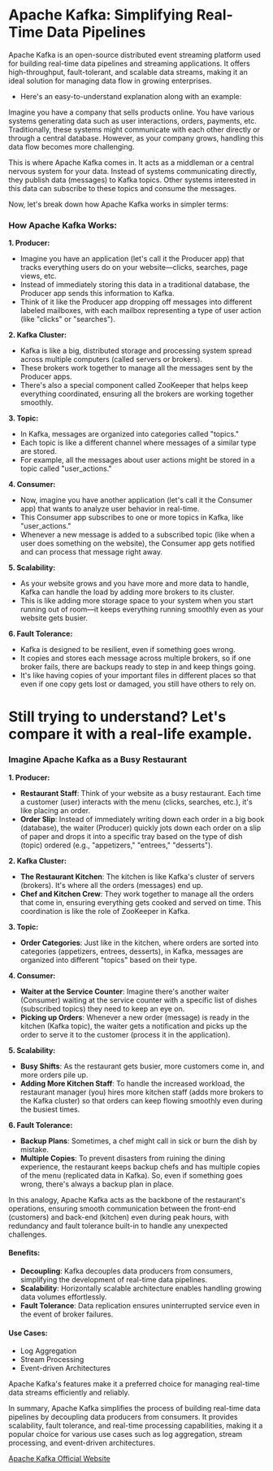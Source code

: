 # Apache Kafka: Simplifying Real-Time Data Pipelines

Apache Kafka is an open-source distributed event streaming platform used for building real-time data pipelines and streaming applications. It offers high-throughput, fault-tolerant, and scalable data streams, making it an ideal solution for managing data flow in growing enterprises. 

- Here's an easy-to-understand explanation along with an example:

Imagine you have a company that sells products online. You have various systems generating data such as user interactions, orders, payments, etc. Traditionally, these systems might communicate with each other directly or through a central database. However, as your company grows, handling this data flow becomes more challenging.

This is where Apache Kafka comes in. It acts as a middleman or a central nervous system for your data. Instead of systems communicating directly, they publish data (messages) to Kafka topics. Other systems interested in this data can subscribe to these topics and consume the messages.

Now, let's break down how Apache Kafka works in simpler terms:

### How Apache Kafka Works:

**1. Producer:**
   - Imagine you have an application (let's call it the Producer app) that tracks everything users do on your website—clicks, searches, page views, etc.
   - Instead of immediately storing this data in a traditional database, the Producer app sends this information to Kafka.
   - Think of it like the Producer app dropping off messages into different labeled mailboxes, with each mailbox representing a type of user action (like "clicks" or "searches").

**2. Kafka Cluster:**
   - Kafka is like a big, distributed storage and processing system spread across multiple computers (called servers or brokers).
   - These brokers work together to manage all the messages sent by the Producer apps.
   - There's also a special component called ZooKeeper that helps keep everything coordinated, ensuring all the brokers are working together smoothly.

**3. Topic:**
   - In Kafka, messages are organized into categories called "topics."
   - Each topic is like a different channel where messages of a similar type are stored.
   - For example, all the messages about user actions might be stored in a topic called "user_actions."

**4. Consumer:**
   - Now, imagine you have another application (let's call it the Consumer app) that wants to analyze user behavior in real-time.
   - This Consumer app subscribes to one or more topics in Kafka, like "user_actions."
   - Whenever a new message is added to a subscribed topic (like when a user does something on the website), the Consumer app gets notified and can process that message right away.

**5. Scalability:**
   - As your website grows and you have more and more data to handle, Kafka can handle the load by adding more brokers to its cluster.
   - This is like adding more storage space to your system when you start running out of room—it keeps everything running smoothly even as your website gets busier.

**6. Fault Tolerance:**
   - Kafka is designed to be resilient, even if something goes wrong.
   - It copies and stores each message across multiple brokers, so if one broker fails, there are backups ready to step in and keep things going.
   - It's like having copies of your important files in different places so that even if one copy gets lost or damaged, you still have others to rely on.

# Still trying to understand? Let's compare it with a real-life example.


### Imagine Apache Kafka as a Busy Restaurant

**1. Producer:**
   - **Restaurant Staff**: Think of your website as a busy restaurant. Each time a customer (user) interacts with the menu (clicks, searches, etc.), it's like placing an order.
   - **Order Slip**: Instead of immediately writing down each order in a big book (database), the waiter (Producer) quickly jots down each order on a slip of paper and drops it into a specific tray based on the type of dish (topic) ordered (e.g., "appetizers," "entrees," "desserts").

**2. Kafka Cluster:**
   - **The Restaurant Kitchen**: The kitchen is like Kafka's cluster of servers (brokers). It's where all the orders (messages) end up.
   - **Chef and Kitchen Crew**: They work together to manage all the orders that come in, ensuring everything gets cooked and served on time. This coordination is like the role of ZooKeeper in Kafka.

**3. Topic:**
   - **Order Categories**: Just like in the kitchen, where orders are sorted into categories (appetizers, entrees, desserts), in Kafka, messages are organized into different "topics" based on their type.

**4. Consumer:**
   - **Waiter at the Service Counter**: Imagine there's another waiter (Consumer) waiting at the service counter with a specific list of dishes (subscribed topics) they need to keep an eye on.
   - **Picking up Orders**: Whenever a new order (message) is ready in the kitchen (Kafka topic), the waiter gets a notification and picks up the order to serve it to the customer (process it in the application).

**5. Scalability:**
   - **Busy Shifts**: As the restaurant gets busier, more customers come in, and more orders pile up.
   - **Adding More Kitchen Staff**: To handle the increased workload, the restaurant manager (you) hires more kitchen staff (adds more brokers to the Kafka cluster) so that orders can keep flowing smoothly even during the busiest times.

**6. Fault Tolerance:**
   - **Backup Plans**: Sometimes, a chef might call in sick or burn the dish by mistake.
   - **Multiple Copies**: To prevent disasters from ruining the dining experience, the restaurant keeps backup chefs and has multiple copies of the menu (replicated data in Kafka). So, even if something goes wrong, there's always a backup plan in place.

In this analogy, Apache Kafka acts as the backbone of the restaurant's operations, ensuring smooth communication between the front-end (customers) and back-end (kitchen) even during peak hours, with redundancy and fault tolerance built-in to handle any unexpected challenges.

#### Benefits:

- **Decoupling**: Kafka decouples data producers from consumers, simplifying the development of real-time data pipelines.
- **Scalability**: Horizontally scalable architecture enables handling growing data volumes effortlessly.
- **Fault Tolerance**: Data replication ensures uninterrupted service even in the event of broker failures.

#### Use Cases:

- Log Aggregation
- Stream Processing
- Event-driven Architectures

Apache Kafka's features make it a preferred choice for managing real-time data streams efficiently and reliably. 

In summary, Apache Kafka simplifies the process of building real-time data pipelines by decoupling data producers from consumers. It provides scalability, fault tolerance, and real-time processing capabilities, making it a popular choice for various use cases such as log aggregation, stream processing, and event-driven architectures.

[Apache Kafka Official Website](https://kafka.apache.org/)
